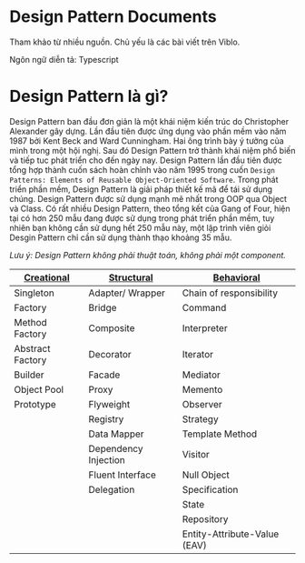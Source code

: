 # Design Pattern Documents
Tham khảo từ nhiều nguồn. Chủ yếu là các bài viết trên Viblo.

Ngôn ngữ diễn tả: Typescript

# Design Pattern là gì?
Design Pattern ban đầu đơn giản là một khái niệm kiến trúc do Christopher Alexander gây dựng. Lần đầu tiên được ứng dụng vào phần mềm vào năm 1987 bởi Kent Beck and Ward Cunningham. Hai ông trình bày ý tưởng của mình trong một hội nghị. Sau đó Design Pattern trở thành khái niệm phổ biến và tiếp tuc phát triển cho đến ngày nay. Design Pattern lần đầu tiên được tổng hợp thành cuốn sách hoàn chỉnh vào năm 1995 trong cuốn `Design Patterns: Elements of Reusable Object-Oriented Software`.
Trong phát triển phần mềm, Design Pattern là giải pháp thiết kế mã để tái sử dụng chúng. Design Pattern được sử dụng mạnh mẽ nhất trong OOP qua Object và Class. Có rất nhiều Design Pattern, theo tổng kết của Gang of Four, hiện tại có hơn 250 mẫu đang được sử dụng trong phát triển phần mềm, tuy nhiên bạn không cần sử dụng hết 250 mẫu này, một lập trình viên giỏi Desgin Pattern chỉ cần sử dụng thành thạo khoảng 35 mẫu.

*Lưu ý: Design Pattern không phải thuật toán, không phải một component.*

| [Creational](./creational.md) | [Structural](./structural.md) | [Behavioral](./behavioral.md) |
| --- | --- | --- |
| Singleton | Adapter/ Wrapper | Chain of responsibility |
| Factory | Bridge | Command |
| Method Factory | Composite | Interpreter |
| Abstract Factory | Decorator | Iterator |
| Builder | Facade | Mediator |
| Object Pool | Proxy | Memento |
| Prototype | Flyweight | Observer |
| | Registry | Strategy |
| | Data Mapper | Template Method |
| | Dependency Injection | Visitor |
| | Fluent Interface | Null Object |
| | Delegation | Specification |
| | | State |
| | | Repository |
| | | Entity-Attribute-Value (EAV) |